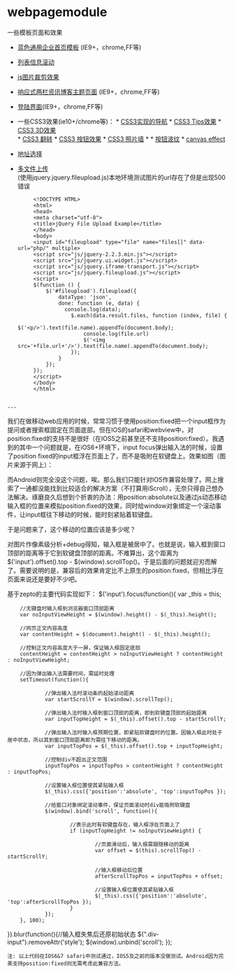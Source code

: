 # webpagemodule
一些模板页面和效果

* [蓝色通用企业首页模板](https://fairyly.github.io/html-demo/蓝色通用企业首页模板/index.html) (IE9+，chrome,FF等)
* [列表信息滚动](https://fairyly.github.io/html-demo/列表信息滚动/demo.html)
* [js图片裁剪效果](https://fairyly.github.io/html-demo/JavaScriptImageClip/demo.html)
* [响应式两栏资讯博客主题页面](https://fairyly.github.io/html-demo/autoblog/demo.html) (IE9+，chrome,FF等)
* [登陆界面](https://fairyly.github.io/html-demo/login/demo.html)(IE9+，chrome,FF等)
* 一些CSS3效果(ie10+/chrome等)：
      * [CSS3实现的导航](https://fairyly.github.io/html-demo/css3_effects/nav/nav.html)
      * [CSS3 Tips效果](https://fairyly.github.io/html-demo/css3_effects/button/demo.html)
      * [CSS3 3D效果](https://fairyly.github.io/html-demo/css3_effects/css3d-fz/demo.html)   
      * [CSS3 翻转](https://fairyly.github.io/html-demo/css3_effects/css3d-fz/fz.html)
      * [CSS3 按钮效果](https://fairyly.github.io/html-demo/css3_effects/button2/demo.html)
      * [CSS3 照片墙](https://fairyly.github.io/html-demo/css3_effects/photowall/demo.html)
      * [](https://fairyly.github.io/css3_effects/nav-slide/nav-slide.html/CSS3侧滑导航)
      * [按钮波纹](https://fairyly.github.io/html-demo/按钮波纹/demo.html)
      * [canvas effect](https://fairyly.github.io/html-demo/testcavas.html)
* [地址选择](https://fairyly.github.io/html-demo/address/newAddress.html)

* [多文件上传](https://fairyly.github.io/html-demo/multupload/index.html)  
     (使用jquery.jquery.fileupload.js)本地环境测试图片的url存在了但是出现500错误
     ```
          <!DOCTYPE HTML>
          <html>
          <head>
          <meta charset="utf-8">
          <title>jQuery File Upload Example</title>
          </head>
          <body>
          <input id="fileupload" type="file" name="files[]" data-url="php/" multiple>
          <script src="js/jquery-2.2.3.min.js"></script>
          <script src="js/jquery.ui.widget.js"></script>
          <script src="js/jquery.iframe-transport.js"></script>
          <script src="js/jquery.fileupload.js"></script>
          <script>
          $(function () {
              $('#fileupload').fileupload({
                  dataType: 'json',
                  done: function (e, data) {
                    console.log(data);
                      $.each(data.result.files, function (index, file) {
                          $('<p/>').text(file.name).appendTo(document.body);
                          console.log(file.url)
                          $('<img src='+file.url+'/>').text(file.name).appendTo(document.body);
                      });
                  }
              });
          });
          </script>
          </body> 
          </html>
 ```
 
 ---
 
```
我们在做移动web应用的时候，常常习惯于使用position:fixed把一个input框作为提问或者搜索框固定在页面底部。但在IOS的safari和webview中，对position:fixed的支持不是很好（在IOS5之前甚至还不支持position:fixed）。我遇到的其中一个问题就是，在iOS6+环境下，input focus弹出输入法的时候，设置了position fixed的input框浮在页面上了，而不是吸附在软键盘上。效果如图（图片来源于网上）：


而Android则完全没这个问题，唉。那么我们只能针对IOS作兼容处理了。网上搜索了一通都没能找到比较适合的解决方案（不打算用iScroll），无奈只得自己想办法解决。琢磨良久后想到个折衷的办法：用position:absolute以及通过js动态移动输入框的位置来模拟position:fixed的效果，同时给window对象绑定一个滚动事件，让input框往下移动的时候，能时刻紧贴着软键盘。

于是问题来了，这个移动的位置应该是多少呢？

对图片作像素级分析+debug得知，输入框是被居中了。也就是说，输入框到窗口顶部的距离等于它到软键盘顶部的距离。不难算出，这个距离为 $('input').offset().top - $(window).scrollTop()。于是后面的问题就迎刃而解了。需要说明的是，兼容后的效果肯定比不上原生的position:fixed，但相比浮在页面来说还是要好不少吧。

基于zepto的主要代码实现如下：
$('input').focus(function(){
        var _this = this;

        //无键盘时输入框到浏览器窗口顶部距离
        var noInputViewHeight = $(window).height() - $(_this).height();

        //网页正文内容高度
        var contentHeight = $(document).height() - $(_this).height();

        //控制正文内容高度大于一屏，保证输入框固定底部
        contentHeight = contentHeight > noInputViewHeight ? contentHeight : noInputViewHeight;

        //因为弹出输入法需要时间，需延时处理
        setTimeout(function(){

                //弹出输入法时滚动条的起始滚动距离
                var startScrollY = $(window).scrollTop();

                //弹出输入法时输入框到窗口顶部的距离，即到软键盘顶部的起始距离
                var inputTopHeight = $(_this).offset().top - startScrollY;

                //弹出输入法时输入框预期位置，即紧贴软键盘时的位置。因输入框此时处于居中状态，所以其到窗口顶部距离即为需往下移动的距离。
                var inputTopPos = $(_this).offset().top + inputTopHeight;

                //控制div不超出正文范围
                inputTopPos = inputTopPos > contentHeight ? contentHeight : inputTopPos;

                //设置输入框位置使其紧贴输入框
                $(_this).css({'position':'absolute', 'top':inputTopPos });

                //给窗口对象绑定滚动事件，保证页面滚动时div能吸附软键盘
                $(window).bind('scroll', function(){

                        //表示此时有软键盘存在，输入框浮在页面上了
                        if (inputTopHeight != noInputViewHeight) {

                                //页面滑动后，输入框需跟随移动的距离
                                var offset = $(this).scrollTop() - startScrollY;

                                //输入框移动后位置
                                afterScrollTopPos = inputTopPos + offset;

                                //设置输入框位置使其紧贴输入框
                                $(_this).css({'position':'absolute', 'top':afterScrollTopPos });
                        }
                });
        }, 100);
}).blur(function(){//输入框失焦后还原初始状态
        $(".div-input").removeAttr('style');
        $(window).unbind('scroll');
});

```
注: 以上代码在IOS6&7 safari中测试通过，IOS5及之前的版本没做测试。Android因为完美支持position:fixed则无需考虑此兼容方法。



